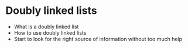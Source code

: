 # Doubly linked lists

- What is a doubly linked list
- How to use doubly linked lists
- Start to look for the right source of information without too much help